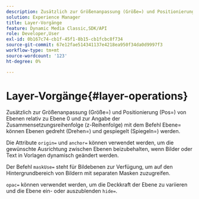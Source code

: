 ```yaml
---
description: Zusätzlich zur Größenanpassung (Größe=) und Positionierung (Pos=) von Ebenen relativ zu Ebene 0 und zur Angabe der Zusammensetzungsreihenfolge (z-Reihenfolge) mit dem Befehl Ebene= können Ebenen gedreht (Drehen=) und gespiegelt (Spiegeln=) werden.
solution: Experience Manager
title: Layer-Vorgänge
feature: Dynamic Media Classic,SDK/API
role: Developer,User
exl-id: 0b167c74-cb1f-45f1-8b15-cb1fcbc8f734
source-git-commit: 67e12fae514341137e4218ea950f34da0d9997f3
workflow-type: tm+mt
source-wordcount: '123'
ht-degree: 0%

---
```


# Layer-Vorgänge{#layer-operations}

Zusätzlich zur Größenanpassung (Größe=) und Positionierung (Pos=) von Ebenen relativ zu Ebene 0 und zur Angabe der Zusammensetzungsreihenfolge (z-Reihenfolge) mit dem Befehl Ebene= können Ebenen gedreht (Drehen=) und gespiegelt (Spiegeln=) werden.

Die Attribute `origin=` und `anchor=` können verwendet werden, um die gewünschte Ausrichtung zwischen Ebenen beizubehalten, wenn Bilder oder Text in Vorlagen dynamisch geändert werden.

Der Befehl `maskUse=` steht für Bildebenen zur Verfügung, um auf den Hintergrundbereich von Bildern mit separaten Masken zuzugreifen.

`opac=` können verwendet werden, um die Deckkraft der Ebene zu variieren und die Ebene ein- oder auszublenden `hide=`.
